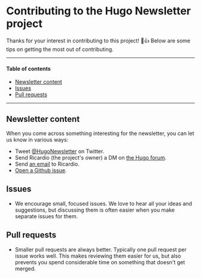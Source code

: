 # Contributing to the Hugo Newsletter project
Thanks for your interest in contributing to this project! :tada::+1: Below are some tips on getting the most out of contributing.

---
#### Table of contents
- [Newsletter content](#newsletter-content)
- [Issues](#issues)
- [Pull requests](#pull-requests)
---

## Newsletter content
When you come across something interesting for the newsletter, you can let us know in various ways:

- Tweet [@HugoNewsletter](https://twitter.com/HugoNewsletter) on Twitter.
- Send Ricardio (the project's owner) a DM on [the Hugo forum](https://discourse.gohugo.io/u/FelicianoTech).
- Send [an email](https://feliciano.tech/contact/) to Ricardio.
- [Open a Github issue](https://github.com/felicianotech/hugonewsletter.com/issues/new).

## Issues

- We encourage small, focused issues. We love to hear all your ideas and suggestions, but discussing them is often easier when you make separate issues for them.

## Pull requests

- Smaller pull requests are always better. Typically one pull request per issue works well. This makes reviewing them easier for us, but also prevents you spend considerable time on something that doesn't get merged.